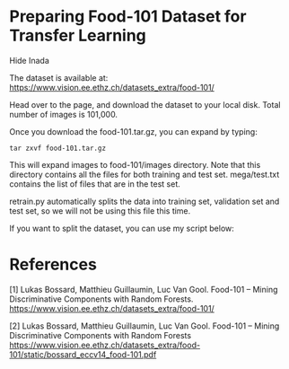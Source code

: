 # Preparing Food-101 Dataset for Transfer Learning
Hide Inada

The dataset is available at:
https://www.vision.ee.ethz.ch/datasets_extra/food-101/

Head over to the page, and download the dataset to your local disk.
Total number of images is 101,000.

Once you download the food-101.tar.gz, you can expand by typing:
```
tar zxvf food-101.tar.gz
```

This will expand images to food-101/images directory.
Note that this directory contains all the files for both training and test set.  mega/test.txt contains the list of files that are in the test set.

retrain.py automatically splits the data into training set, validation set and test set, so we will not be using this file this time.

If you want to split the dataset, you can use my script below:


# References
&#91;1&#93; Lukas Bossard, Matthieu Guillaumin, Luc Van Gool. Food-101 – Mining Discriminative Components with Random Forests. https://www.vision.ee.ethz.ch/datasets_extra/food-101/

&#91;2&#93; Lukas Bossard, Matthieu Guillaumin, Luc Van Gool. Food-101 – Mining Discriminative Components with Random Forests
https://www.vision.ee.ethz.ch/datasets_extra/food-101/static/bossard_eccv14_food-101.pdf
